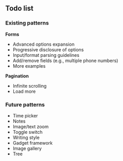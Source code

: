 ## Todo list


### Existing patterns
__Forms__
- Advanced options expansion
- Progressive disclosure of options
- Input/format parsing guidelines
- Add/remove fields (e.g., multiple phone numbers)
- More examples

__Pagination__
- Infinite scrolling
- Load more

### Future patterns
- Time picker
- Notes
- Image/text zoom
- Toggle switch
- Writing style
- Gadget framework
- Image gallery
- Tree
